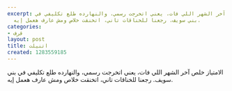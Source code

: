 ```yaml
---
excerpt: الامتياز خلص آخر الشهر اللي فات، يعني اتخرجت رسمي، والنهارده طلع تكليفي في
  بني سويف. رجعنا للخناقات تاني، اتخنقت خلاص ومش عارف هعمل إيه.
categories:
- قرف
layout: post
title: اتنيلت
created: 1283559185
---
```

الامتياز خلص آخر الشهر اللي فات، يعني اتخرجت رسمي، والنهارده طلع تكليفي في بني سويف. رجعنا للخناقات تاني، اتخنقت خلاص ومش عارف هعمل إيه.
